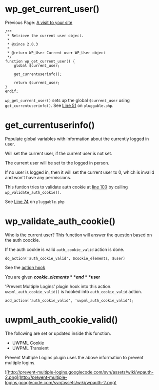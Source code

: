 # wp\_get\_current\_user() #

Previous Page: [A visit to your site](WordPressAuthentication.md)
```
/**
 * Retrieve the current user object.
 *
 * @since 2.0.3
 *
 * @return WP_User Current user WP_User object
 */
function wp_get_current_user() {
	global $current_user;

	get_currentuserinfo();

	return $current_user;
}
endif;
```

`wp_get_current_user()` sets up the global `$current_user` using `get_currentuserinfo()`.
See [Line 51](http://core.trac.wordpress.org/browser/tags/3.5/wp-includes/pluggable.php#L51) on `pluggable.php`.

# get\_currentuserinfo() #

Populate global variables with information about the currently logged in user.

Will set the current user, if the current user is not set.

The current user will be set to the logged in person.

If no user is logged in, then it will set the current user to 0, which is invalid and won't have any permissions.

This funtion tries to validate auth cookie at [line 100](http://core.trac.wordpress.org/browser/tags/3.5/wp-includes/pluggable.php#L100) by calling `wp_validate_auth_cookie()`.

See [Line 74](http://core.trac.wordpress.org/browser/tags/3.5/wp-includes/pluggable.php#L74) on `pluggable.php`

# wp\_validate\_auth\_cookie() #

Who is the current user? This function will answer the question based on the auth coockie.

If the auth cookie is valid `auth_cookie_valid` action is done.

`do_action('auth_cookie_valid', $cookie_elements, $user)`

See the [action hook](http://core.trac.wordpress.org/browser/tags/3.5/wp-includes/pluggable.php#L559)

You are given **$cookie\_elements** and **$user**

'Prevent Multiple Logins' plugin hook into this action. `uwpml_auth_cookie_valid()` is hooked into `auth_cookie_valid` action.

`add_action('auth_cookie_valid', 'uwpml_auth_cookie_valid');`

# uwpml\_auth\_cookie\_valid() #

The following are set or updated inside this function.

  * UWPML Cookie
  * UWPML Transient

Prevent Multiple Logins plugin uses the above information to prevent multiple logins.

![http://prevent-multiple-logins.googlecode.com/svn/assets/wiki/wpauth-2.png](http://prevent-multiple-logins.googlecode.com/svn/assets/wiki/wpauth-2.png)


